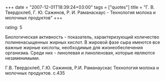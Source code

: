 +++
date = "2007-12-01T18:39:24+03:00"
tags = ["quotes"]
title = "Г. В. Твердохлеб, Г. Ю. Сажинов, Р. И. Раманаскаус - Технология молока и молочных продуктов"
+++

rating: 5

Биологическая активность - показатель, характеризующий количество
полиненасыщенных жирных кислот. В жировой фазе сыра имеются все важные жирные
кислоты, необходимые для жизнеобеспечения организма. Среди них - линолевая и
линоленовая, которые являются незаменимыми.

Г.В. Твердохлеб, Г.Ю. Сажинов, Р.И. Раманаускас Технология молока и
молочных продуктов. с.435
